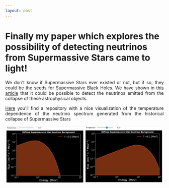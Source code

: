 ```yaml
---
layout: post
---
```


# Finally my paper which explores the possibility of detecting neutrinos from Supermassive Stars came to light!

<p align="justify">
We don't know if Supermassive Stars ever existed or not, but if so, they could be the seeds for Supermassive Black Holes.
We have shown in 
<span style="color:OrangeRed">
<a href='https://arxiv.org/pdf/2102.00885.pdf /'>this article</a>
</span>
that it could be possible to detect the neutrinos emitted from the collapse of these astrophysical objects.
</p> 


<p align="justify">
<span style="color:OrangeRed">
<a href='https://github.com/vmmunoza/DSMSB/'>Here</a>
</span>
you'll find a repository with a nice visualization of the temperature dependence of the neutrino spectrum generated from the historical collapse of Supermassive Stars
</p>

<img src="/img/DSMSB.jpg" alt="drawing"  />